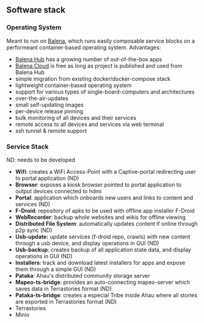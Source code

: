 ## Software stack

### Operating System

Meant to run on [Balena](https://balena.io), which runs easily composable service blocks on a performeant container-based operating system. Advantages:

- [Balena Hub](https://hub.balena.io/) has a growing number of out-of-the-box apps
- [Balena Cloud](https://balena-cloud.com/) is free as long as project is published and used from Balena Hub
- simple migration from existing docker/docker-compose stack
- lightweight container-based operating system
- support for various types of single-board-computers and architectures
- over-the-air-updates
- small self-updating images
- per-device release pinning
- bulk monitoring of all devices and their services
- remote access to all devices and services via web terminal
- ssh tunnel & remote support

### Service Stack

*ND*: needs to be developed

- **Wifi**: creates a WiFi Access-Point with a Captive-portal redirecting user to portal application (ND)
- **Browser**: exposes a kiosk browser pointed to portal application to output devices connected to hdmi
- **Portal**: application which onboards new users and links to content and services (ND)
- **F-Droid**: repository of apks to be used with offline app installer F-Droid
- **WebRecorder**: backup whole websites and wikis for offline viewing
- **Distributed File System**: automatically updates content if online through p2p sync (ND)
- **Usb-update:** update services (f-droid repo, crawls) with new content through a usb device, and display operations in GUI  (ND)
- **Usb-backup**: creates backup of all application state data, and display operations in GUI (ND)
- **Installers**: track and download latest installers for apps and expose them through a simple GUI (ND)
- **Pataka**: Ahau's distributed community storage server
- **Mapeo-ts-bridge**: provides an auto-connecting mapeo-server which saves data in Terrastories format (ND)
- **Pataka-ts-bridge**: creates a especial Tribe inside Ahau where all stories are exported in Terrastories format (ND)
- Terrastories
- Minio
